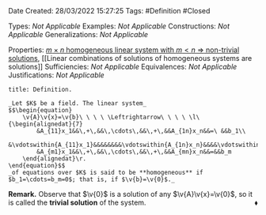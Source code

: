 <br />
<br />

Date Created: 28/03/2022 15:27:25
Tags: #Definition #Closed 

Types: _Not Applicable_
Examples: _Not Applicable_
Constructions: _Not Applicable_
Generalizations: _Not Applicable_

Properties: [$m\times n$ homogeneous linear system with $m<n$ $\Rightarrow$ non-trivial solutions](m%20by%20n%20homogeneous%20linear%20system%20with%20m<n%20has%20a%20non-trivial%20solution.md), [[Linear combinations of solutions of homogeneous systems are solutions]]
Sufficiencies: _Not Applicable_
Equivalences: _Not Applicable_
Justifications: _Not Applicable_

``` ad-Definition
title: Definition.

_Let $K$ be a field. The linear system_
$$\begin{equation}
    \v{A}\v{x}=\v{b}\ \ \ \ \Leftrightarrow\ \ \ \ \l\{\begin{alignedat}{7}
        &A_{11}x_1&&\,+\,&&\,\cdots\,&&\,+\,&&A_{1n}x_n&&=\ &&b_1\\
        &\vdotswithin{A_{11}x_1}&&&&&&&&\vdotswithin{A_{1n}x_n}&&&&\vdotswithin{b_1}\\
        &A_{m1}x_1&&\,+\,&&\,\cdots\,&&\,+\,&&A_{mn}x_n&&=&&b_m
    \end{alignedat}\r.
\end{equation}$$
_of equations over $K$ is said to be **homogeneous** if $b_1=\cdots=b_m=0$; that is, if $\v{b}=\v{0}$._

```

**Remark.** Observe that $\v{0}$ is a solution of any $\v{A}\v{x}=\v{0}$, so it is called the **trivial solution** of the system.<span style="float:right;">$\blacklozenge$</span>
